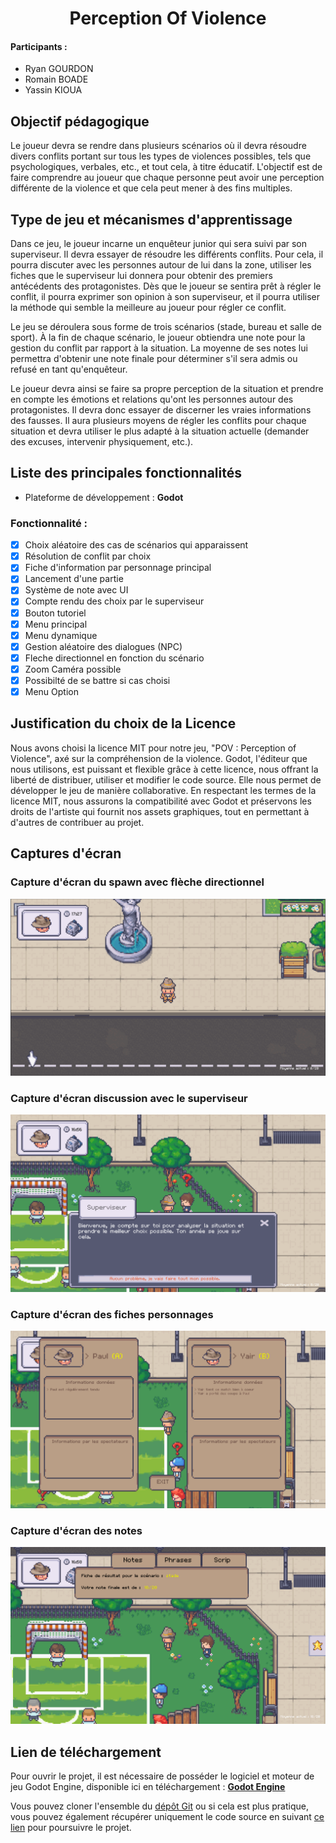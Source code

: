 # <div align="center">Perception Of Violence</div>

#### Participants :

- Ryan GOURDON
- Romain BOADE
- Yassin KIOUA

## Objectif pédagogique

Le joueur devra se rendre dans plusieurs scénarios où il devra résoudre divers conflits portant sur tous les types de violences possibles, tels que psychologiques, verbales, etc., et tout cela, à titre éducatif. L'objectif est de faire comprendre au joueur que chaque personne peut avoir une perception différente de la violence et que cela peut mener à des fins multiples.

## Type de jeu et mécanismes d'apprentissage

Dans ce jeu, le joueur incarne un enquêteur junior qui sera suivi par son superviseur. Il devra essayer de résoudre les différents conflits. Pour cela, il pourra discuter avec les personnes autour de lui dans la zone, utiliser les fiches que le superviseur lui donnera pour obtenir des premiers antécédents des protagonistes. Dès que le joueur se sentira prêt à régler le conflit, il pourra exprimer son opinion à son superviseur, et il pourra utiliser la méthode qui semble la meilleure au joueur pour régler ce conflit.

Le jeu se déroulera sous forme de trois scénarios (stade, bureau et salle de sport). À la fin de chaque scénario, le joueur obtiendra une note pour la gestion du conflit par rapport à la situation. La moyenne de ses notes lui permettra d'obtenir une note finale pour déterminer s'il sera admis ou refusé en tant qu'enquêteur.

Le joueur devra ainsi se faire sa propre perception de la situation et prendre en compte les émotions et relations qu'ont les personnes autour des protagonistes. Il devra donc essayer de discerner les vraies informations des fausses. Il aura plusieurs moyens de régler les conflits pour chaque situation et devra utiliser le plus adapté à la situation actuelle (demander des excuses, intervenir physiquement, etc.).

## Liste des principales fonctionnalités

- Plateforme de développement : **Godot**

### Fonctionnalité :

- [x] Choix aléatoire des cas de scénarios qui apparaissent
- [x] Résolution de conflit par choix
- [x] Fiche d'information par personnage principal
- [x] Lancement d'une partie
- [x] Système de note avec UI 
- [x] Compte rendu des choix par le superviseur
- [x] Bouton tutoriel
- [x] Menu principal
- [x] Menu dynamique
- [x] Gestion aléatoire des dialogues (NPC)
- [x] Fleche directionnel en fonction du scénario
- [x] Zoom Caméra possible
- [x] Possibilté de se battre si cas choisi
- [x] Menu Option

## Justification du choix de la Licence

Nous avons choisi la licence MIT pour notre jeu, "POV : Perception of Violence", axé sur la compréhension de la violence. Godot, l'éditeur que nous utilisons, est puissant et flexible grâce à cette licence, nous offrant la liberté de distribuer, utiliser et modifier le code source. Elle nous permet de développer le jeu de manière collaborative. En respectant les termes de la licence MIT, nous assurons la compatibilité avec Godot et préservons les droits de l'artiste qui fournit nos assets graphiques, tout en permettant à d'autres de contribuer au projet.

## Captures d'écran

### Capture d'écran du spawn avec flèche directionnel
![Screenshot spawn et fleche](Capture_ecran/spawn.png)

### Capture d'écran discussion avec le superviseur
![Screenshot discussion superviseur](Capture_ecran/discussion_superviseur.png)

### Capture d'écran des fiches personnages
![Screenshot fiche personnage](Capture_ecran/fiche.png)

### Capture d'écran des notes
![Screenshot note](Capture_ecran/note.png)

## Lien de téléchargement

Pour ouvrir le projet, il est nécessaire de posséder le logiciel et moteur de jeu Godot Engine, disponible ici en téléchargement : **[Godot Engine](https://godotengine.org/download)**


Vous pouvez cloner l'ensemble du [dépôt Git](https://github.com/yassinkioua/Jeu_serieux_POV)  ou si cela est plus pratique, vous pouvez également récupérer uniquement le code source en suivant [ce lien](./src) pour poursuivre le projet.
